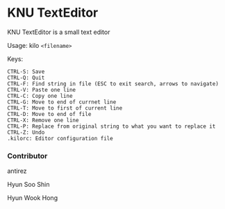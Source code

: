 KNU TextEditor
===

KNU TextEditor is a small text editor 

Usage: kilo `<filename>`

Keys:

    CTRL-S: Save
    CTRL-Q: Quit
    CTRL-F: Find string in file (ESC to exit search, arrows to navigate)
	CTRL-V: Paste one line
	CTRL-C: Copy one line
	CTRL-G: Move to end of currnet line 
	CTRL-T: Move to first of current line
	CTRL-D: Move to end of file
	CTRL-X: Remove one line
	CTRL-P: Replace from original string to what you want to replace it
	CTRL-Z: Undo
	.kilorc: Editor configuration file


<h3> Contributor  </h3>
<p> antirez </p>
<p> Hyun Soo Shin </p>
<p> Hyun Wook Hong </p>
